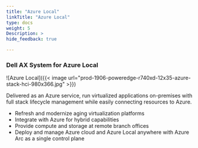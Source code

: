 ```yaml
---
title: "Azure Local"
linkTitle: "Azure Local"
type: docs
weight: 5
Description: >
hide_feedback: true

---
```


### Dell AX System for Azure Local

![Azure Local]({{< image url="prod-1906-poweredge-r740xd-12x35-azure-stack-hci-980x366.jpg" >}})

Delivered as an Azure service, run virtualized applications on-premises with full stack lifecycle management while easily connecting resources to Azure.

* Refresh and modernize aging virtualization platforms
* Integrate with Azure for hybrid capabilities
* Provide compute and storage at remote branch offices
* Deploy and manage Azure cloud and Azure Local anywhere with Azure Arc as a single control plane
